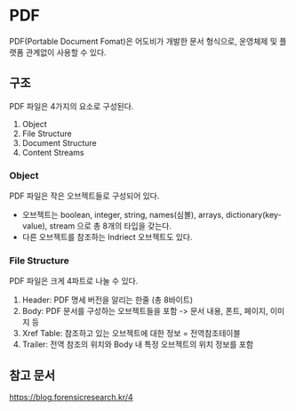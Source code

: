 # PDF

PDF(Portable Document Fomat)은 어도비가 개발한 문서 형식으로, 운영체제 및 플랫폼 관계없이 사용할 수 있다.

## 구조

PDF 파일은 4가지의 요소로 구성된다.

1. Object
2. File Structure
3. Document Structure
4. Content Streams

### Object

PDF 파일은 작은 오브젝트들로 구성되어 있다.

- 오브젝트는 boolean, integer, string, names(심볼), arrays, dictionary(key-value), stream 으로 총 8개의 타입을 갖는다.
- 다른 오브젝트를 참조하는 Indriect 오브젝트도 있다.

### File Structure

PDF 파일은 크게 4파트로 나눌 수 있다.

1. Header: PDF 명세 버전을 알리는 한줄 (총 8바이트)
2. Body: PDF 문서를 구성하는 오브젝트들을 포함 -> 문서 내용, 폰트, 페이지, 이미지 등
3. Xref Table: 참조하고 있는 오브젝트에 대한 정보 = 전역참조테이블
4. Trailer: 전역 참조의 위치와 Body 내 특정 오브젝트의 위치 정보를 포함

## 참고 문서

https://blog.forensicresearch.kr/4
